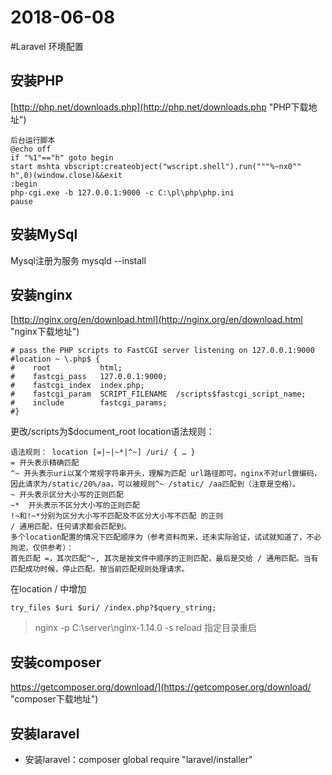 # 2018-06-08

#Laravel 环境配置

## 安装PHP
[http://php.net/downloads.php](http://php.net/downloads.php "PHP下载地址")
	
	后台运行脚本
	@echo off 
	if "%1"=="h" goto begin 
	start mshta vbscript:createobject("wscript.shell").run("""%~nx0"" h",0)(window.close)&&exit 
	:begin
	php-cgi.exe -b 127.0.0.1:9000 -c C:\pl\php\php.ini
	pause

## 安装MySql
Mysql注册为服务 mysqld --install

## 安装nginx
[http://nginx.org/en/download.html](http://nginx.org/en/download.html "nginx下载地址")

	# pass the PHP scripts to FastCGI server listening on 127.0.0.1:9000  
	#location ~ \.php$ {  
	#    root           html;  
	#    fastcgi_pass   127.0.0.1:9000;  
	#    fastcgi_index  index.php;  
	#    fastcgi_param  SCRIPT_FILENAME  /scripts$fastcgi_script_name;  
	#    include        fastcgi_params;  
	#} 
更改/scripts为$document_root
location语法规则：

	语法规则： location [=|~|~*|^~] /uri/ { … }
	= 开头表示精确匹配
	^~ 开头表示uri以某个常规字符串开头，理解为匹配 url路径即可。nginx不对url做编码，因此请求为/static/20%/aa，可以被规则^~ /static/ /aa匹配到（注意是空格）。
	~ 开头表示区分大小写的正则匹配
	~*  开头表示不区分大小写的正则匹配
	!~和!~*分别为区分大小写不匹配及不区分大小写不匹配 的正则
	/ 通用匹配，任何请求都会匹配到。
	多个location配置的情况下匹配顺序为（参考资料而来，还未实际验证，试试就知道了，不必拘泥，仅供参考）：
	首先匹配 =，其次匹配^~, 其次是按文件中顺序的正则匹配，最后是交给 / 通用匹配。当有匹配成功时候，停止匹配，按当前匹配规则处理请求。

在location / 中增加

	try_files $uri $uri/ /index.php?$query_string;

>  nginx -p C:\server\nginx-1.14.0  -s reload 指定目录重启

## 安装composer
https://getcomposer.org/download/](https://getcomposer.org/download/ "composer下载地址")
## 安装laravel
* 安装laravel：composer global require "laravel/installer"